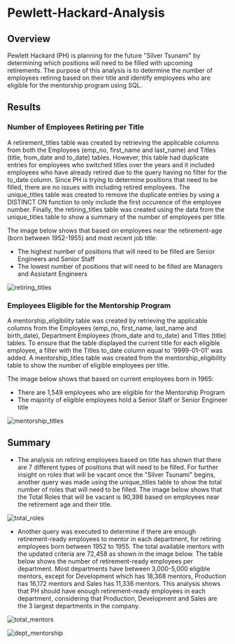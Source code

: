 # Pewlett-Hackard-Analysis

## Overview 
Pewlett Hackard (PH) is planning for the future "Silver Tsunami" by determining which positions will need to be filled with upcoming retirements. The purpose of this analysis is to determine the number of employees retiring based on their title and identify employees who are eligible for the mentorship program using SQL.

## Results

### Number of Employees Retiring per Title
A retirement_titles table was created by retrieving the applicable columns from both the Employees (emp_no, first_name and last_name) and Titles (title, from_date and to_date) tables. However, this table had duplicate entries for employees who switched titles over the years and it included employees who have already retired due to the query having no filter for the to_date column. Since PH is trying to determine positions that need to be filled, there are no issues with including retired employees. The unique_titles table was created to remove the duplicate entries by using a DISTINCT ON function to only include the first occurence of the employee number. Finally, the retiring_titles table was created using the data from the unique_titles table to show a summary of the number of employees per title. 

The image below shows that based on employees near the retirement-age (born between 1952-1955) and most recent job title: 
- The highest number of positions that will need to be filled are Senior Engineers and Senior Staff
- The lowest number of positions that will need to be filled are Managers and Assistant Engineers

![retiring_titles](https://user-images.githubusercontent.com/78664640/114323841-18e11000-9af5-11eb-8203-ee502a6d069c.png)

### Employees Eligible for the Mentorship Program
A mentorship_eligibility table was created by retrieving the applicable columns from the Employees (emp_no, first_name, last_name and birth_date), Department Employees (from_date and to_date) and Titles (title) tables. To ensure that the table displayed the current title for each eligible employee, a filter with the Titles to_date column equal to '9999-01-01' was added. A mentorship_titles table was created from the mentorship_eligibility table to show the number of eligible employees per title.

The image below shows that based on current employees born in 1965:
- There are 1,549 employees who are eligible for the Mentorship Program
- The majority of eligible employees hold a Senior Staff or Senior Engineer title

![mentorship_titles](https://user-images.githubusercontent.com/78664640/114324490-4aa7a600-9af8-11eb-9785-279e2abc4585.png)

## Summary
- The analysis on retiring employees based on title has shown that there are 7 different types of positions that will need to be filled. For further insight on roles that will be vacant once the "Silver Tsunami" begins, another query was made using the unique_titles table to show the total number of roles that will need to be filled. The image below shows that the Total Roles that will be vacant is 90,398 based on employees near the retirement age and their title.

![total_roles](https://user-images.githubusercontent.com/78664640/114334316-51deac00-9b18-11eb-8f76-8511cf46918e.png)


- Another query was executed to determine if there are enough retirement-ready employees to mentor in each department, for retiring employees born between 1952 to 1955. The total available mentors with the updated criteria are 72,458 as shown in the image below. The table below shows the number of retirement-ready employees per department. Most departments have between 3,000-5,000 eligible mentors, except for Development which has 18,368 mentors, Production has 16,172 mentors and Sales has 11,336 mentors. This analysis shows that PH should have enough retirement-ready employees in each department, considering that Production, Development and Sales are the 3 largest departments in the company. 

![total_mentors](https://user-images.githubusercontent.com/78664640/114336861-e8fa3280-9b1d-11eb-9033-14599cb864ac.png)

![dept_mentorship](https://user-images.githubusercontent.com/78664640/114335359-953a1a00-9b1a-11eb-82d0-d676bc5754b8.png)

